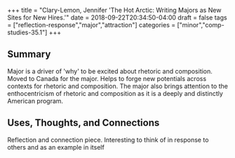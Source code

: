 +++
title = "Clary-Lemon, Jennifer 'The Hot Arctic: Writing Majors as New Sites for New Hires.'"
date = 2018-09-22T20:34:50-04:00
draft = false
tags = ["reflection-response","major","attraction"]
categories = ["minor","comp-studies-35.1"]
+++
## Summary
Major is a driver of 'why' to be excited about rhetoric and composition. Moved to Canada for the major. Helps to forge new potentials across contexts for rhetoric and composition. The major also brings attention to the enthocentricism of rhetoric and composition as it is a deeply and distinctly American program.

## Uses, Thoughts, and Connections
Reflection and connection piece. Interesting to think of in response to others and as an example in itself
